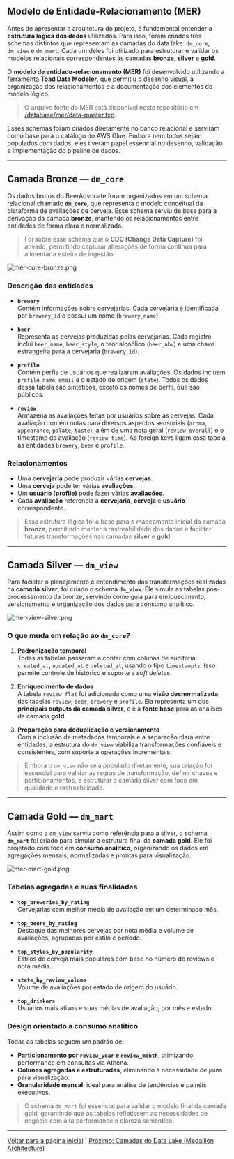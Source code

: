 ## Modelo de Entidade-Relacionamento (MER)

Antes de apresentar a arquitetura do projeto, é fundamental entender a **estrutura lógica dos dados** utilizados. Para isso, foram criados três schemas distintos que representam as camadas do data lake: `dm_core`, `dm_view` e `dm_mart`. Cada um deles foi utilizado para estruturar e validar os modelos relacionais correspondentes às camadas **bronze**, **silver** e **gold**.

O **modelo de entidade-relacionamento (MER)** foi desenvolvido utilizando a ferramenta **Toad Data Modeler**, que permitiu o desenho visual, a organização dos relacionamentos e a documentação dos elementos do modelo lógico. 

> O arquivo fonte do MER está disponível neste repositório em [/database/mer/data-master.txp](../database/mer/data-master.txp).

Esses schemas foram criados diretamente no banco relacional e serviram como base para o catálogo do AWS Glue. Embora nem todos sejam populados com dados, eles tiveram papel essencial no desenho, validação e implementação do pipeline de dados.

---

## Camada Bronze — `dm_core`

Os dados brutos do BeerAdvocate foram organizados em um schema relacional chamado **`dm_core`**, que representa o modelo conceitual da plataforma de avaliações de cerveja. Esse schema serviu de base para a derivação da camada **bronze**, mantendo os relacionamentos entre entidades de forma clara e normalizada.

> Foi sobre esse schema que o **CDC (Change Data Capture)** foi ativado, permitindo capturar alterações de forma contínua para alimentar a esteira de ingestão.

![mer-core-bronze.png](../database/mer/mer-core-bronze.png)

### Descrição das entidades

- **`brewery`**  
  Contém informações sobre cervejarias. Cada cervejaria é identificada por `brewery_id` e possui um nome (`brewery_name`).

- **`beer`**  
  Representa as cervejas produzidas pelas cervejarias. Cada registro inclui `beer_name`, `beer_style`, o teor alcoólico (`beer_abv`) e uma chave estrangeira para a cervejaria (`brewery_id`).

- **`profile`**  
  Contém perfis de usuários que realizaram avaliações. Os dados incluem `profile_name`, `email` e o estado de origem (`state`). Todos os dados dessa tabela são sintéticos, exceto os nomes de perfil, que são públicos.

- **`review`**  
  Armazena as avaliações feitas por usuários sobre as cervejas. Cada avaliação contém notas para diversos aspectos sensoriais (`aroma`, `appearance`, `palate`, `taste`), além de uma nota geral (`review_overall`) e o timestamp da avaliação (`review_time`). As foreign keys ligam essa tabela às entidades `brewery`, `beer` e `profile`.

### Relacionamentos

- Uma **cervejaria** pode produzir várias **cervejas**.
- Uma **cerveja** pode ter várias **avaliações**.
- Um **usuário (profile)** pode fazer várias **avaliações**.
- Cada **avaliação** referencia a **cervejaria**, **cerveja** e **usuário** correspondente.

> Essa estrutura lógica foi a base para o mapeamento inicial da camada **bronze**, permitindo manter a rastreabilidade dos dados e facilitar futuras transformações nas camadas **silver** e **gold**.

---

## Camada Silver — `dm_view`

Para facilitar o planejamento e entendimento das transformações realizadas na **camada silver**, foi criado o schema **`dm_view`**. Ele simula as tabelas pós-processamento da bronze, servindo como guia para enriquecimento, versionamento e organização dos dados para consumo analítico.

![mer-view-silver.png](../database/mer/mer-view-silver.png)

### O que muda em relação ao `dm_core`?

1. **Padronização temporal**  
   Todas as tabelas passaram a contar com colunas de auditoria: `created_at`, `updated_at` e `deleted_at`, usando o tipo `timestamptz`. Isso permite controle de histórico e suporte a *soft deletes*.

2. **Enriquecimento de dados**  
   A tabela `review_flat` foi adicionada como uma **visão desnormalizada** das tabelas `review`, `beer`, `brewery` e `profile`. Ela representa um dos **principais outputs da camada silver**, e é a **fonte base** para as análises da camada **gold**.

3. **Preparação para deduplicação e versionamento**  
   Com a inclusão de metadados temporais e a separação clara entre entidades, a estrutura do `dm_view` viabiliza transformações confiáveis e consistentes, com suporte a operações incrementais.

> Embora o `dm_view` não seja populado diretamente, sua criação foi essencial para validar as regras de transformação, definir chaves e particionamentos, e estruturar a camada silver com foco em qualidade e rastreabilidade.

---

## Camada Gold — `dm_mart`

Assim como a `dm_view` serviu como referência para a silver, o schema **`dm_mart`** foi criado para simular a estrutura final da **camada gold**. Ele foi projetado com foco em **consumo analítico**, organizando os dados em agregações mensais, normalizadas e prontas para visualização.

![mer-mart-gold.png](../database/mer/mer-mart-gold.png)

### Tabelas agregadas e suas finalidades

- **`top_breweries_by_rating`**  
  Cervejarias com melhor média de avaliação em um determinado mês.

- **`top_beers_by_rating`**  
  Destaque das melhores cervejas por nota média e volume de avaliações, agrupadas por estilo e período.

- **`top_styles_by_popularity`**  
  Estilos de cerveja mais populares com base no número de reviews e nota média.

- **`state_by_review_volume`**  
  Volume de avaliações por estado de origem do usuário.

- **`top_drinkers`**  
  Usuários mais ativos e suas médias de avaliação, por mês e estado.

### Design orientado a consumo analítico

Todas as tabelas seguem um padrão de:

- **Particionamento por `review_year` e `review_month`**, otimizando performance em consultas via Athena.
- **Colunas agregadas e estruturadas**, eliminando a necessidade de joins para visualização.
- **Granularidade mensal**, ideal para análise de tendências e painéis executivos.

> O schema `dm_mart` foi essencial para validar o modelo final da camada gold, garantindo que as tabelas refletissem as necessidades de negócio com alta performance e clareza semântica.

---

[Voltar para a página inicial](../README.md#documentação) | [Próximo: Camadas do Data Lake (Medallion Architecture)](layers.md)
